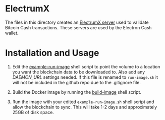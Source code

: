 # ElectrumX
The files in this directory creates an
[ElectrumX server](https://electrumx.readthedocs.io/en/latest/) used to validate
Bitcoin Cash transactions. These servers are used by the Electron Cash wallet.

# Installation and Usage
1. Edit the [example-run-image](example-run-image.sh) shell script to point the
volume to a location you want the blockchain data to be downloaded to. Also
add any *DAEMON_URL* settings needed. If this file is renamed to `run-image.sh`
it will not be included in the github repo due to the .gitignore file.

2. Build the Docker image by running the [build-image](build-image.sh) shell
script.

3. Run the image with your edited `example-run-image.sh` shell script and allow
the blockchain to sync. This will take 1-2 days and approximately 25GB of disk
space.
